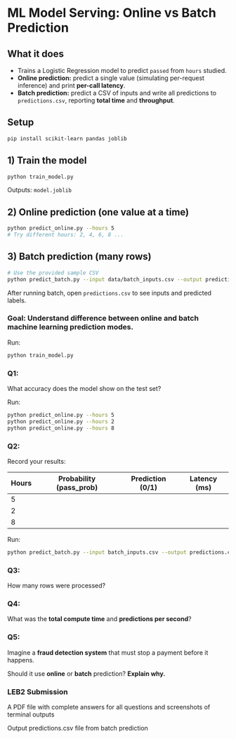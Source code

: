 
# ML Model Serving: Online vs Batch Prediction

## What it does
- Trains a Logistic Regression model to predict `passed` from `hours` studied.
- **Online prediction:** predict a single value (simulating per-request inference) and print **per-call latency**.
- **Batch prediction:** predict a CSV of inputs and write all predictions to `predictions.csv`, reporting **total time** and **throughput**.

## Setup
```bash
pip install scikit-learn pandas joblib
```

## 1) Train the model
```bash
python train_model.py
```
Outputs: `model.joblib`

## 2) Online prediction (one value at a time)
```bash
python predict_online.py --hours 5
# Try different hours: 2, 4, 6, 8 ...
```

## 3) Batch prediction (many rows)
```bash
# Use the provided sample CSV
python predict_batch.py --input data/batch_inputs.csv --output predictions.csv
```

After running batch, open `predictions.csv` to see inputs and predicted labels.


### **Goal:** Understand difference between **online** and **batch** machine learning prediction modes.

Run:

```bash
python train_model.py
```

### Q1:

What accuracy does the model show on the test set?

Run:

```bash
python predict_online.py --hours 5
python predict_online.py --hours 2
python predict_online.py --hours 8
```

### Q2:

Record your results:

| Hours | Probability (pass_prob) | Prediction (0/1) | Latency (ms) |
| ----- | ----------------------- | ---------------- | ------------ |
| 5     |                         |                  |              |
| 2     |                         |                  |              |
| 8     |                         |                  |              |


Run:

```bash
python predict_batch.py --input batch_inputs.csv --output predictions.csv
```

### Q3:

How many rows were processed?

### Q4:

What was the **total compute time** and **predictions per second**?


### Q5:
Imagine a **fraud detection system** that must stop a payment before it happens.

Should it use **online** or **batch** prediction?
**Explain why.**

### LEB2 Submission

A PDF file with complete answers for all questions and screenshots of terminal outputs

Output predictions.csv file from batch prediction

